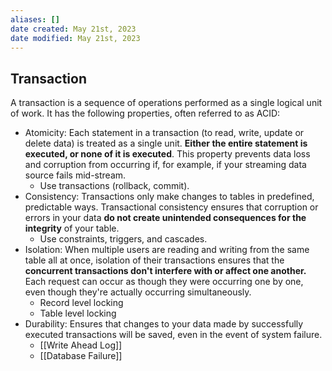 ```yaml
---
aliases: []
date created: May 21st, 2023
date modified: May 21st, 2023
---
```

## Transaction
A transaction is a sequence of operations performed as a single logical unit of work. It has the following properties, often referred to as ACID:

- Atomicity: Each statement in a transaction (to read, write, update or delete data) is treated as a single unit. **Either the entire statement is executed, or none of it is executed**. This property prevents data loss and corruption from occurring if, for example, if your streaming data source fails mid-stream.
	- Use transactions (rollback, commit).
- Consistency: Transactions only make changes to tables in predefined, predictable ways. Transactional consistency ensures that corruption or errors in your data **do not create unintended consequences for the integrity** of your table.
	- Use constraints, triggers, and cascades.
- Isolation: When multiple users are reading and writing from the same table all at once, isolation of their transactions ensures that the **concurrent transactions don't interfere with or affect one another.** Each request can occur as though they were occurring one by one, even though they're actually occurring simultaneously.
	- Record level locking
	- Table level locking
- Durability: Ensures that changes to your data made by successfully executed transactions will be saved, even in the event of system failure.
	- [[Write Ahead Log]]
	 - [[Database Failure]]
